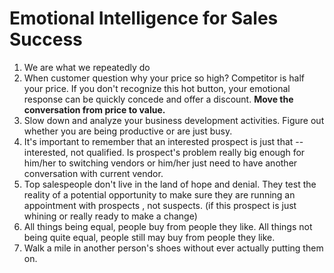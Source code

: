 # Emotional Intelligence for Sales Success

1. We are what we repeatedly do
2. When customer question why your price so high? Competitor is half your price. If you don't recognize this hot button, your emotional response can be quickly concede and offer a discount. **Move the conversation from price to value.**
3. Slow down and analyze your business development activities. Figure out whether you are being productive or are just busy.
4. It's important to remember that an interested prospect is just that --interested, not qualified. Is prospect's problem really big enough for him/her to switching vendors or him/her just need to have another conversation with current vendor. 
5. Top salespeople don't live in the land of hope and denial. They test the reality of a potential opportunity to make sure they are running an appointment with prospects , not suspects. (if this prospect is just whining or really ready to make a change)
6. All things being equal, people buy from people they like. All things not being quite equal, people still may buy from people they like.
7. Walk a mile in another person's shoes without ever actually putting them on. 
